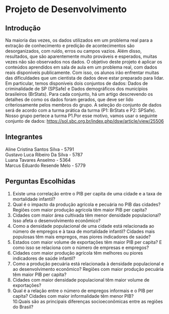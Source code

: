 # Projeto de Desenvolvimento
## Introdução
Na maioria das vezes, os dados utilizados em um problema real para a extração de
conhecimento e predição de acontecimentos são desorganizados, com ruído, erros
ou campos vazios. Além disso, resultados, que são aparentemente muito prováveis
e esperados, muitas vezes não são observados nos dados.
O objetivo deste projeto é aplicar os conteúdos aprendidos em sala de aula em um
problema real, com dados reais disponíveis publicamente. Com isso, os alunos irão
enfrentar muitas das dificuldades que um cientista de dados deve estar preparado
para lidar.
Em particular, temos disponíveis dois conjuntos de dados: Dados de criminalidade
de SP (SPSafe) e Dados demográficos dos municípios brasileiros (BrStats). Para
cada conjunto, há um artigo descrevendo os detalhes de como os dados foram
gerados, que deve ser lido criteriosamente pelos membros do grupo. A seleção do
conjunto de dados será de acordo com a turma prática da turma (P1: BrStats e P2:
SPSafe). Nosso grupo pertece a turma P1.Por esse motivo, vamos usar o seguinte conjunto de dados: https://sol.sbc.org.br/index.php/dsw/article/view/25506

## Integrantes 
Aline Cristina Santos Silva - 5791   
Gustavo Luca Ribeiro Da Silva - 5787   
Luana Tavares Anselmo - 5364   
Marcus Eduardo Resende Melo - 5779   

## Perguntas Escolhidas
1. Existe uma correlação entre o PIB per capita de uma cidade e a taxa de mortalidade infantil?   
2. Qual é o impacto da produção agrícola e pecuária no PIB das cidades? Regiões com maior produção agrícola têm maior PIB per capita?   
3. Cidades com maior área cultivada têm menor densidade populacional? Isso afeta o desenvolvimento econômico?   
4. Como a densidade populacional de uma cidade está relacionada ao número de empregos e à taxa de mortalidade infantil? Cidades mais populosas têm mais empregos, mas piores indicadores de saúde?   
5. Estados com maior volume de exportações têm maior PIB per capita? E como isso se relaciona com o número de empresas e empregos?   
6. Cidades com maior produção agrícola têm melhores ou piores indicadores de saúde infantil?   
7. Como a produção pecuária está relacionada à densidade populacional e ao desenvolvimento econômico? Regiões com maior produção pecuária têm maior PIB per capita?
8. Cidades com maior densidade populacional têm maior volume de exportações?   
9. Qual é a relação entre o número de empregos informais e o PIB per capita? Cidades com maior informalidade têm menor PIB?   
10.Quais são as principais diferenças socioeconômicas entre as regiões do Brasil?    


